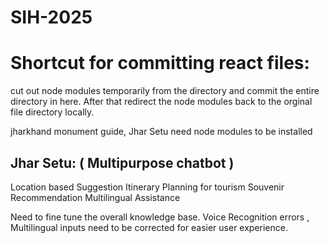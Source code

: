 # SIH-2025
# Shortcut for committing react files: 
cut out node modules temporarily from the directory and commit the entire directory in here. After that redirect the node modules back to the orginal file directory locally. 


jharkhand monument guide, Jhar Setu need node modules to be installed

## Jhar Setu: ( Multipurpose chatbot )
Location based Suggestion
Itinerary Planning for tourism
Souvenir Recommendation
Multilingual Assistance 


Need to fine tune the overall knowledge base. Voice Recognition errors , Multilingual inputs need to be corrected for easier user experience. 
